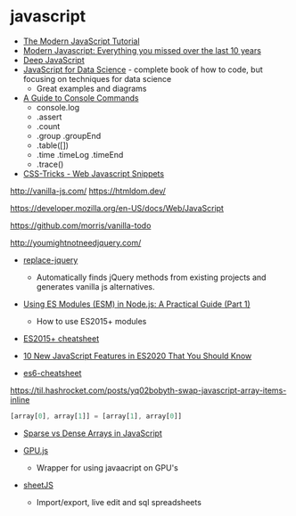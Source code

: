 javascript
==========

* [The Modern JavaScript Tutorial](https://javascript.info/)
* [Modern Javascript: Everything you missed over the last 10 years](https://turriate.com/articles/modern-javascript-everything-you-missed-over-10-years)
* [Deep JavaScript](https://exploringjs.com/deep-js/toc.html)
* [JavaScript for Data Science](http://js4ds.org/) - complete book of how to code, but focusing on techniques for data science
    * Great examples and diagrams
* [A Guide to Console Commands](https://css-tricks.com/a-guide-to-console-commands/)
    * console.log
    * .assert
    * .count
    * .group .groupEnd
    * .table([])
    * .time .timeLog .timeEnd
    * .trace()
* [CSS-Tricks - Web Javascript Snippets](https://css-tricks.com/snippets/javascript/)

http://vanilla-js.com/
https://htmldom.dev/

https://developer.mozilla.org/en-US/docs/Web/JavaScript

https://github.com/morris/vanilla-todo

http://youmightnotneedjquery.com/
* [replace-jquery](https://github.com/sachinchoolur/replace-jquery)
  * Automatically finds jQuery methods from existing projects and generates vanilla js alternatives. 

* [Using ES Modules (ESM) in Node.js: A Practical Guide (Part 1)](https://gils-blog.tayar.org/posts/using-jsm-esm-in-nodejs-a-practical-guide-part-1/)
    * How to use ES2015+ modules



* [ES2015+ cheatsheet](https://devhints.io/es6)
* [10 New JavaScript Features in ES2020 That You Should Know](https://www.freecodecamp.org/news/javascript-new-features-es2020/)

* [es6-cheatsheet](https://github.com/DrkSephy/es6-cheatsheet)


https://til.hashrocket.com/posts/yq02bobyth-swap-javascript-array-items-inline
```javascript
[array[0], array[1]] = [array[1], array[0]]
```
* [Sparse vs Dense Arrays in JavaScript](https://dmitripavlutin.com/javascript-sparse-dense-arrays/)

* [GPU.js](https://gpu.rocks/)
    * Wrapper for using javaacript on GPU's
* [sheetJS](https://sheetjs.com/)
    * Import/export, live edit and sql spreadsheets
